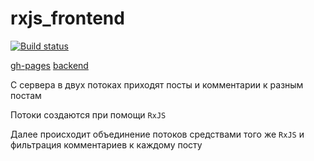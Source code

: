 # rxjs_frontend

[![Build status](https://ci.appveyor.com/api/projects/status/36df82yxb24a7abb?svg=true)](https://ci.appveyor.com/project/Stanislavsus-edu/mergeobservables-rxjs-frontend)

[gh-pages](https://stanislavsus-edu.github.io/mergeObservables_rxjs__frontend/) [backend](https://github.com/Stanislavsus-edu/mergeObservables_rxjs__backend)

С сервера в двух потоках приходят посты и комментарии к разным постам

Потоки создаются при помощи ```RxJS```

Далее происходит объединение потоков средствами того же ```RxJS``` и фильтрация комментариев к каждому посту

